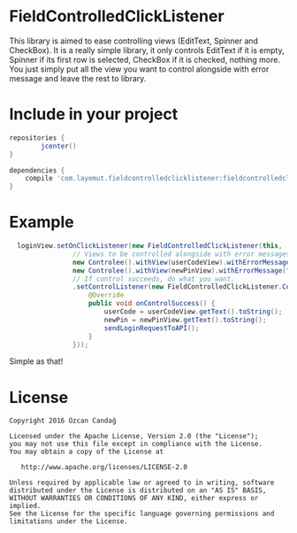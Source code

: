 # FieldControlledClickListener

This library is aimed to ease controlling views (EditText, Spinner and CheckBox).
It is a really simple library, it only controls EditText if it is empty,
Spinner if its first row is selected, CheckBox if it is checked, nothing more.
You just simply put all the view you want to control alongside with error message
and leave the rest to library.

# Include in your project

```gradle
repositories {
        jcenter()
}

dependencies {
    compile 'com.layemut.fieldcontrolledclicklistener:fieldcontrolledclicklistener:0.1'
}
```

# Example

```java
  loginView.setOnClickListener(new FieldControlledClickListener(this,
                // Views to be controlled alongside with error messages if control fails
                new Controlee().withView(userCodeView).withErrorMessage("Please enter your user code."),
                new Controlee().withView(newPinView).withErrorMessage("Please enter your new pin."))
                // If control succeeds, do what you want.
                .setControlListener(new FieldControlledClickListener.ControlListener() {
                    @Override
                    public void onControlSuccess() {
                        userCode = userCodeView.getText().toString();
                        newPin = newPinView.getText().toString();
                        sendLoginRequestToAPI();
                    }
                }));
```
Simple as that!

# License

    Copyright 2016 Özcan Candağ

    Licensed under the Apache License, Version 2.0 (the "License");
    you may not use this file except in compliance with the License.
    You may obtain a copy of the License at

       http://www.apache.org/licenses/LICENSE-2.0

    Unless required by applicable law or agreed to in writing, software
    distributed under the License is distributed on an "AS IS" BASIS,
    WITHOUT WARRANTIES OR CONDITIONS OF ANY KIND, either express or implied.
    See the License for the specific language governing permissions and
    limitations under the License.
